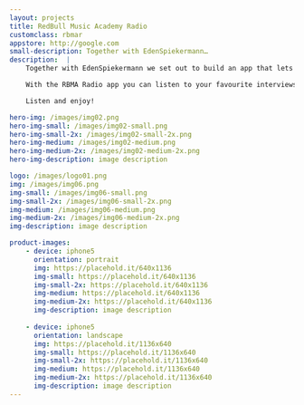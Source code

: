 ```yaml
---
layout: projects
title: RedBull Music Academy Radio
customclass: rbmar
appstore: http://google.com
small-description: Together with EdenSpiekermann…
description:  |
    Together with EdenSpiekermann we set out to build an app that lets you enjoy the ever expanding catalog of the Red Bull Music Academy Radio.

    With the RBMA Radio app you can listen to your favourite interviews, live recordings and mixes on your iPhone.

    Listen and enjoy!

hero-img: /images/img02.png
hero-img-small: /images/img02-small.png
hero-img-small-2x: /images/img02-small-2x.png
hero-img-medium: /images/img02-medium.png
hero-img-medium-2x: /images/img02-medium-2x.png
hero-img-description: image description

logo: /images/logo01.png
img: /images/img06.png
img-small: /images/img06-small.png
img-small-2x: /images/img06-small-2x.png
img-medium: /images/img06-medium.png
img-medium-2x: /images/img06-medium-2x.png
img-description: image description

product-images:
    - device: iphone5
      orientation: portrait
      img: https://placehold.it/640x1136
      img-small: https://placehold.it/640x1136
      img-small-2x: https://placehold.it/640x1136
      img-medium: https://placehold.it/640x1136
      img-medium-2x: https://placehold.it/640x1136
      img-description: image description
    
    - device: iphone5
      orientation: landscape
      img: https://placehold.it/1136x640
      img-small: https://placehold.it/1136x640
      img-small-2x: https://placehold.it/1136x640
      img-medium: https://placehold.it/1136x640
      img-medium-2x: https://placehold.it/1136x640
      img-description: image description
---
```

